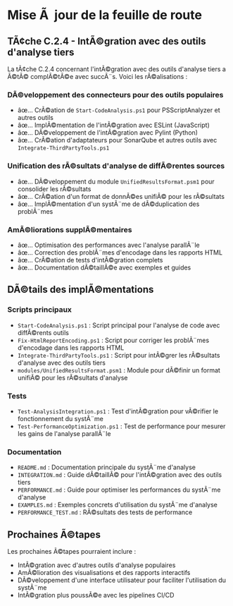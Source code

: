 ﻿# Mise Ã  jour de la feuille de route

## TÃ¢che C.2.4 - IntÃ©gration avec des outils d'analyse tiers

La tÃ¢che C.2.4 concernant l'intÃ©gration avec des outils d'analyse tiers a Ã©tÃ© complÃ©tÃ©e avec succÃ¨s. Voici les rÃ©alisations :

### DÃ©veloppement des connecteurs pour des outils populaires
- âœ… CrÃ©ation de `Start-CodeAnalysis.ps1` pour PSScriptAnalyzer et autres outils
- âœ… ImplÃ©mentation de l'intÃ©gration avec ESLint (JavaScript)
- âœ… DÃ©veloppement de l'intÃ©gration avec Pylint (Python)
- âœ… CrÃ©ation d'adaptateurs pour SonarQube et autres outils avec `Integrate-ThirdPartyTools.ps1`

### Unification des rÃ©sultats d'analyse de diffÃ©rentes sources
- âœ… DÃ©veloppement du module `UnifiedResultsFormat.psm1` pour consolider les rÃ©sultats
- âœ… CrÃ©ation d'un format de donnÃ©es unifiÃ© pour les rÃ©sultats
- âœ… ImplÃ©mentation d'un systÃ¨me de dÃ©duplication des problÃ¨mes

### AmÃ©liorations supplÃ©mentaires
- âœ… Optimisation des performances avec l'analyse parallÃ¨le
- âœ… Correction des problÃ¨mes d'encodage dans les rapports HTML
- âœ… CrÃ©ation de tests d'intÃ©gration complets
- âœ… Documentation dÃ©taillÃ©e avec exemples et guides

## DÃ©tails des implÃ©mentations

### Scripts principaux
- `Start-CodeAnalysis.ps1` : Script principal pour l'analyse de code avec diffÃ©rents outils
- `Fix-HtmlReportEncoding.ps1` : Script pour corriger les problÃ¨mes d'encodage dans les rapports HTML
- `Integrate-ThirdPartyTools.ps1` : Script pour intÃ©grer les rÃ©sultats d'analyse avec des outils tiers
- `modules/UnifiedResultsFormat.psm1` : Module pour dÃ©finir un format unifiÃ© pour les rÃ©sultats d'analyse

### Tests
- `Test-AnalysisIntegration.ps1` : Test d'intÃ©gration pour vÃ©rifier le fonctionnement du systÃ¨me
- `Test-PerformanceOptimization.ps1` : Test de performance pour mesurer les gains de l'analyse parallÃ¨le

### Documentation
- `README.md` : Documentation principale du systÃ¨me d'analyse
- `INTEGRATION.md` : Guide dÃ©taillÃ© pour l'intÃ©gration avec des outils tiers
- `PERFORMANCE.md` : Guide pour optimiser les performances du systÃ¨me d'analyse
- `EXAMPLES.md` : Exemples concrets d'utilisation du systÃ¨me d'analyse
- `PERFORMANCE_TEST.md` : RÃ©sultats des tests de performance

## Prochaines Ã©tapes

Les prochaines Ã©tapes pourraient inclure :
- IntÃ©gration avec d'autres outils d'analyse populaires
- AmÃ©lioration des visualisations et des rapports interactifs
- DÃ©veloppement d'une interface utilisateur pour faciliter l'utilisation du systÃ¨me
- IntÃ©gration plus poussÃ©e avec les pipelines CI/CD
